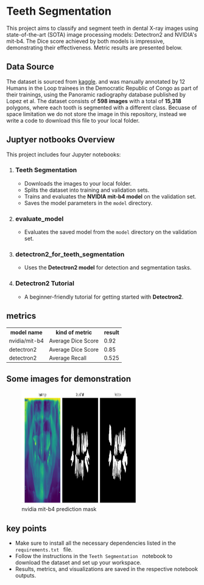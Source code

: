 <h1> Teeth Segmentation</h1>

This project aims to classify and segment teeth in dental X-ray images using state-of-the-art (SOTA) image processing models: Detectron2 and NVIDIA's mit-b4. The Dice score achieved by both models is impressive, demonstrating their effectiveness. Metric results are presented below.

<h2> Data Source </h2>

The dataset is sourced from [kaggle](https://www.kaggle.com/datasets/humansintheloop/teeth-segmentation-on-dental-x-ray-images). and was manually annotated  by 12 Humans in the Loop trainees in the Democratic Republic of Congo as part of their trainings, 
using the Panoramic radiography database published by Lopez et al.
The dataset consists of <b> 598 images</b> with a total of <b>15,318 </b>polygons, where each tooth is segmented with a different class.
Becuase of space limitation we do not store the image in this repository, instead we write a code to download this file to your local folder.

<h2> Juptyer notbooks Overview </h2>

<div>
  <p>This project includes four Jupyter notebooks:<p>
  <ol>
  
  <li><h3>Teeth Segmentation</h3></li>
  <ul>
    <li>Downloads the images to your local folder.</li>
    <li>Splits the dataset into training and validation sets.</li>
    <li>Trains and evaluates the <strong>NVIDIA mit-b4 model</strong> on the validation set.</li>
    <li>Saves the model parameters in the <code>model</code> directory.</li>
  </ul>
  
  <li><h3>evaluate_model</h3></li>
  <ul>
    <li>Evaluates the saved model from the <code>model</code> directory on the validation set.</li>
  </ul>
  
  <li><h3>detectron2_for_teeth_segmentation</h3></li>
  <ul>
    <li>Uses the <strong>Detectron2 model</strong> for detection and segmentation tasks.</li>
  </ul>
  
  <li><h3>Detectron2 Tutorial</h3></li>
  <ul>
    <li>A beginner-friendly tutorial for getting started with <strong>Detectron2</strong>.</li>
  </ul>
  </ol>
</div>

<h2> metrics </h2>

<table>
  <tr>
  <th> model name </th>
  <th> kind of metric </th>
  <th> result</th></tr>
  <tr>
    <td> nvidia/mit-b4 </td>
    <td> Average Dice Score </td>
    <td> 0.92 </td></tr>
  <tr>
    <td> detectron2 </td>
    <td> Average Dice Score </td>
    <td> 0.85 </td></tr>  
  <td> detectron2 </td>
    <td> Average Recall </td>
    <td> 0.525 </td></tr> 
</table>

<h2> Some images for demonstration </h2>
<figure>
  <img src="images/nvidia mit-b4 prediction mask.png" alt="nvidia mit-b4 prediction mask" width="300" height="300">
  <figcaption> nvidia mit-b4 prediction mask</figcaption>
</figure>



<h2> key points </h2>
  <ul>
    <li> Make sure to install all the necessary dependencies listed in the <code> requirements.txt </code> file. </li>
    <li> Follow the instructions in the <code>Teeth Segmentation </code> notebook to download the dataset and set up your workspace. </li>
    <li> Results, metrics, and visualizations are saved in the respective notebook outputs.</li>
  </ul>
